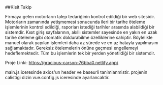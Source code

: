 ##Kisit Takip

Firmaya gelen motorların talep tedariğinin kontrol edildiği bir web sitesidir.
Motorların zamanında yetişmemesi sonucunda ileri bir tarihe öteleme işlemlerinin kontrol edildiği, raporları istediği tarihler arasında alabildiği bir sistemdir.
Kısıt giriş sayfalarının, akıllı sistemler sayesinde en yakın en uzak tarihe öteleme gibi otomatik doldurabilme özelliklerine sahiptir. Böylelikle manuel olarak yapılan işlemleri daha az sürede ve en az hatayla yapılmasını sağlamaktadır.
Gereksiz ötelemelerin önüne geçmesi engellemeyi hedeflemektedir. Tüm bu işlemlerin tek bir yerden yönetildiği bir sistemdir.

Proje Linki: https://gracious-carson-76bba0.netlify.app/

main.js iceresinde axios'un header ve baseurli tanimlanmistir.
projenin calistigi dizin vue.config.js iceresinde ayarlancaktir.
